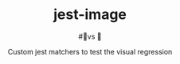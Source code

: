 <div align="center">
<h1>jest-image</h1>

#🌇vs 🌆

<p>Custom jest matchers to test the visual regression</p>
</div>
